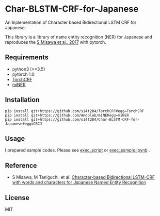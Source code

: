# Char-BLSTM-CRF-for-Japanese

An Inplementation of Character based Bidirectional LSTM CRF for Japanese.

This library is a library of name entity recognition (NER) for Japanese and reproduces the [S Misawa et al., 2017](http://www.aclweb.org/anthology/W17-4114) with pytorch.


## Requirements

- python3 (>=3.5)
- pytorch 1.0
- [TorchCRF](https://github.com/s14t284/TorchCRF)
- [miNER](https://github.com/Andolab/miNER)

## Installation

```shell
pip install git+https://github.com/s14t284/TorchCRF#egg=TorchCRF
pip install git+https://github.com/Andolab/miNERegg=miNER
pip install git+https://github.com/s14t284/Char-BLSTM-CRF-for-Japanese#egg=CBCJ
```


## Usage

I prepared sample codes. Please see [exec\_script](https://github.com/s14t284/Char-BLSTM-CRF-for-Japanese/brob/master/exec_script) or [exec\_sample.ipynb](https://github.com/s14t284/Char-BLSTM-CRF-for-Japanese/brob/master/exec_sample.pynb) .


## Reference
- S Misawa, M Taniguchi, et al. [Character-based Bidirectional LSTM-CRF with words and characters for Japanese Named Entity Recognition](http://www.aclweb.org/anthology/W17-4114)


## License

MIT

